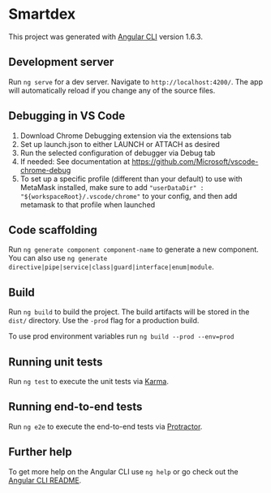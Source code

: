 # Smartdex

This project was generated with [Angular CLI](https://github.com/angular/angular-cli) version 1.6.3.

## Development server

Run `ng serve` for a dev server. Navigate to `http://localhost:4200/`. The app will automatically reload if you change any of the source files.


## Debugging in VS Code 

1. Download Chrome Debugging extension via the extensions tab
2. Set up launch.json to either LAUNCH or ATTACH as desired
3. Run the selected configuration of debugger via Debug tab
4. If needed: See documentation at https://github.com/Microsoft/vscode-chrome-debug
5. To set up a specific profile (different than your default) to use with MetaMask installed, make sure to add `"userDataDir" : "${workspaceRoot}/.vscode/chrome"` to your config, and then add metamask to that profile when launched

## Code scaffolding

Run `ng generate component component-name` to generate a new component. You can also use `ng generate directive|pipe|service|class|guard|interface|enum|module`.

## Build

Run `ng build` to build the project. The build artifacts will be stored in the `dist/` directory. Use the `-prod` flag for a production build.

To use prod environment variables run `ng build --prod --env=prod`

## Running unit tests

Run `ng test` to execute the unit tests via [Karma](https://karma-runner.github.io).

## Running end-to-end tests

Run `ng e2e` to execute the end-to-end tests via [Protractor](http://www.protractortest.org/).

## Further help

To get more help on the Angular CLI use `ng help` or go check out the [Angular CLI README](https://github.com/angular/angular-cli/blob/master/README.md).
